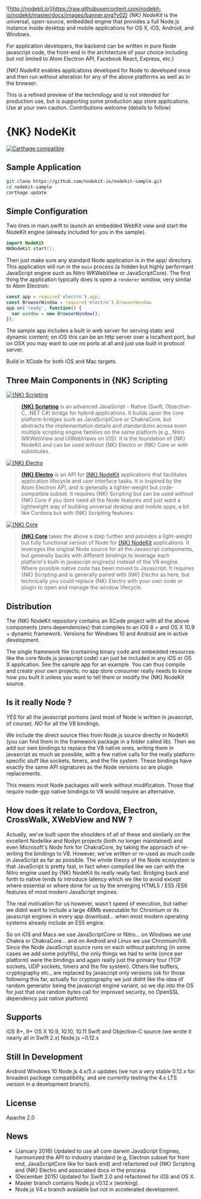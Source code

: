 ![http://nodekit.io](https://raw.githubusercontent.com/nodekit-io/nodekit/master/docs/images/banner.png?v02)
*{NK} NodeKit* is the universal, open-source, embedded engine that provides a full Node.js instance inside desktop and mobile applications for OS X, iOS, Android, and Windows. 

For application developers, the backend can be written in pure Node javascript code, the front-end in the architecture of your choice including but not limited to Atom Electron API, Facebook React, Express, etc.)

*{NK} NodeKit* enables applications developed for Node to developed once and then run without alteration for any of the above platforms as well as in the browser.

This is a refined preview of the technology and is not intended for production use, but is supporting some production app store applications.  Use at your own caution.  Contributions welcome (details to follow)

# {NK} NodeKit

[![Carthage compatible](https://img.shields.io/badge/Carthage-compatible-4BC51D.svg?style=flat)](https://github.com/Carthage/Carthage)

## Sample Application

``` bash
git clone https://github.com/nodekit-io/nodekit-sample.git
cd nodekit-sample
carthage update
```

## Simple Configuration

Two lines in main.swift to launch an embedded WebKit view and start the NodeKit engine (already included for you in the sample).   

``` swift
import NodeKit
NKNodeKit.start();
```

Then just make sure any standard Node application is in the app/ directory.  This application will run in the `main` process (a hidden but highly performant JavaScript engine such as Nitro WKWebView or JavaScriptCore).   The first thing the application typically does is open a `renderer` window, very similar to Atom Electron: 

``` javascript
const app = require('electro').app;
const BrowserWindow = require('electro').BrowserWindow
app.on('ready', function() {
  var window = new BrowserWindow();
});
```

The sample app includes a built in web server for serving static and dynamic content; on iOS this can be an http server over a localhost port, but on OSX you may want to use no ports at all and just use built in protocol server.

Build in XCode for both iOS and Mac targets.

## Three Main Components in {NK} Scripting



[![{NK} Scripting](https://raw.githubusercontent.com/nodekit-io/nodekit/master/docs/images/NKScripting.png?v01)](./docs/NKScripting/readme.md)
> [**{NK} Scripting**](./docs/NKScripting/readme.md) is an advanced JavaScript - Native (Swift, Objective-C, .NET C#) bridge for hybrid applications.   It builds upon the core platform bridges such as JavaScriptCore or ChakraCore, but abstracts the implementation details and standardizes across even multiple scripting engine families on the same platform (e.g., Nitro WKWebView and UIWebViews on iOS).
It is the foundation of {NK} NodeKit and can be used without {NK} Electro or {NK} Core or with substitutes.

[![{NK} Electro](https://raw.githubusercontent.com/nodekit-io/nodekit/master/docs/images/NKElectro.png?v01)](./docs/NKElectro/readme.md)
> [**{NK} Electro**](./docs/NKElectro/readme.md) is an API for [{NK} NodeKit](http://nodekit.io) applications that facilitates application lifecycle and user interface tasks.  It is inspired by the Atom Electron API, and is generally a lighter-weight but code-compatible subset.  It requires {NK} Scripting but can be used without {NK} Core if you dont need all the Node features and just want a lightweight way of building universal desktop and mobile apps, a bit like Cordova but with {NK} Scripting features.

[![{NK} Core](https://raw.githubusercontent.com/nodekit-io/nodekit/master/docs/images/NKCore.png?v01)](./docs/NKCore/readme.md)
 > [**{NK} Core**](./docs/NKCore/readme.md) takes the above a step further and provides a light-weight but fully functional version of Node for [{NK} NodeKit](http://nodekit.io) applications.  It leverages the original Node source for all the Javascript components, but generally backs with different bindings to leverage each platform's built-in javascript engine(s) instead of the V8 engine.  Where possible native code has been moved to Javascript.  It requires {NK} Scripting and is generally paired with {NK} Electro as here, but technically you could replace {NK} Electro with your own code or plugin to open and manage the window lifecycle.


## Distribution

The {NK} NodeKit repository contains an XCode project with all the above components (zero dependencies) that compiles to an iOS 8 + and OS X 10.9 + dynamic framework.  Versions for Windows 10 and Android are in active development.

The single framework file (containing binary code and embedded resources like the core Node.js javascript code) can just be included in any iOS or OS X application.    See the sample app for an example.   You can thus compile and create your own projects;  no app store consumer really needs to know how you built it unless you want to tell them or modify the {NK} NodeKit source. 

## Is it really Node ?

*YES* for all the javascript portions (and most of Node is written in javascript, of course).  *NO* for all the V8 bindings.  

We include the direct source files from Node.js source directly in NodeKit (you can find them in the framework package in a folder called lib).  Then we add our own bindings to replace the V8 native ones, writing them in javascript as much as possible, with a few native calls for the really platform specific stuff like sockets, timers, and the file system.  These bindings have exactly the same API signatures as the Node versions so are plugin replacements.

This means most Node packages will work without modification.  Those that require node-gyp native bindings to V8 would require an alternative. 

## How does it relate to Cordova, Electron, CrossWalk, XWebView and NW ? 

Actually, we've built upon the shoulders of all of these and similarly on the excellent Nodelike and Nodyn projects (both no longer maintained) and even Microsoft's Node fork for ChakraCore, by taking the approach of re-writing the bindings to V8.  However, we've written or re-used as much code in JavaScript as far as possible.  The whole theory of the Node ecosystem is that JavaScript is pretty fast, in fact when compiled like we can with the Nitro engine used by {NK} NodeKit its really really fast.  Bridging back and forth to native tends to introduce latency which we like to avoid except where essential or where done for us by the emerging HTML5 / ES5 /ES6 features of most modern JavaScript engines.

The real motivation for us however, wasn't speed of execution, but rather we didnt want to include a large 48Mb executable for Chromium or its javascript engines in every app download... when most modern operating systems already include an ES5 engine.

So on iOS and Macs we use JavaScriptCore or Nitro... on Windows we use Chakra or ChakraCore... and on Android and Linux we use Chromium/V8.   Since the Node JavaScript source runs on each without patching (in some cases we add some polyfills), the only things we had to write (once per platform) were the bindings and again really just the primary four (TCP sockets, UDP sockets, timers and the file system).  Others like buffers, cryptography etc., are replaced by javascript only versions (ok for those following this far, actually for cryptography we just didnt like the idea of random generator being the javascript engine variant, so we dip into the OS for just that one random bytes call for improved security, no OpenSSL dependency just native platform)

## Supports

iOS 8+, 9+
OS X 10.9, 10.10, 10.11
Swift and Objective-C source (we wrote it nearly all in Swift 2.x)
Node.js ~0.12.x

## Still In Development

Android
Windows 10
Node.js 4.x/5.x updates (we run a very stable 0.12.x for broadest package compatibility, and are currently testing the 4.x LTS version in a development branch).

## License

Apache 2.0

## News
* (January 2016) Updated to use all core darwin JavaScript Engines, harmonized the API to industry standard (e.g, Electron subset for front end, JavaScriptCore like for back end) and refactored out {NK} Scripting and {NK} Electro and associated docs in the process
* (December 2015) Updated for Swift 2.0 and refactored for iOS and OS X.
* Master branch contains Node.js v0.12.x (working).   
* Node.js V4.x branch available but not in accelerated development.


